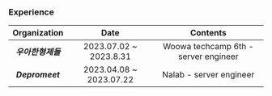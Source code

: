 ### Experience
| Organization | Date | Contents |
| :----------: | :--: | :------: |
| __*우아한형제들*__ | 2023.07.02 ~ 2023.8.31 | Woowa techcamp 6th - server engineer |
| __*Depromeet*__ | 2023.04.08 ~ 2023.07.22 | Nalab - server engineer |
